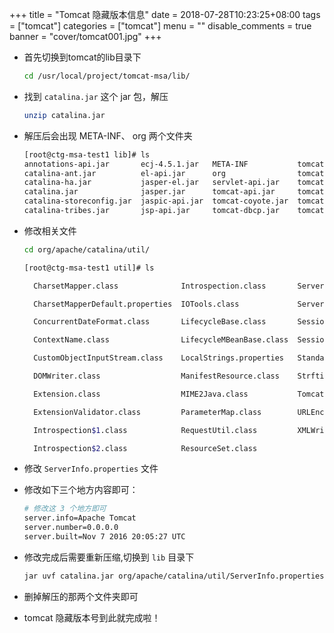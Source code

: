 +++
title = "Tomcat 隐藏版本信息"
date = 2018-07-28T10:23:25+08:00
tags = ["tomcat"]
categories = ["tomcat"]
menu = ""
disable_comments = true
banner = "cover/tomcat001.jpg"
+++


- 首先切换到tomcat的lib目录下

  ```bash
  cd /usr/local/project/tomcat-msa/lib/
  ```

- 找到 `catalina.jar` 这个 jar 包，解压

  ```bash
  unzip catalina.jar
  ```

- 解压后会出现 META-INF、 org 两个文件夹

  ```bash
  [root@ctg-msa-test1 lib]# ls
  annotations-api.jar       ecj-4.5.1.jar   META-INF           tomcat-i18n-es.jar  tomcat-util-scan.jar
  catalina-ant.jar          el-api.jar      org                tomcat-i18n-fr.jar  tomcat-websocket.jar
  catalina-ha.jar           jasper-el.jar   servlet-api.jar    tomcat-i18n-ja.jar  websocket-api.jar
  catalina.jar              jasper.jar      tomcat-api.jar     tomcat-jdbc.jar
  catalina-storeconfig.jar  jaspic-api.jar  tomcat-coyote.jar  tomcat-jni.jar
  catalina-tribes.jar       jsp-api.jar     tomcat-dbcp.jar    tomcat-util.jar
  ```

- 修改相关文件

  ```bash
  cd org/apache/catalina/util/
  ```

  ```bash
  [root@ctg-msa-test1 util]# ls
  
    CharsetMapper.class              Introspection.class       ServerInfo.class
  
    CharsetMapperDefault.properties  IOTools.class             ServerInfo.properties
  
    ConcurrentDateFormat.class       LifecycleBase.class       SessionConfig.class
  
    ContextName.class                LifecycleMBeanBase.class  SessionIdGeneratorBase.class
  
    CustomObjectInputStream.class    LocalStrings.properties   StandardSessionIdGenerator.class
  
    DOMWriter.class                  ManifestResource.class    Strftime.class
  
    Extension.class                  MIME2Java.class           TomcatCSS.class
  
    ExtensionValidator.class         ParameterMap.class        URLEncoder.class
  
    Introspection$1.class            RequestUtil.class         XMLWriter.class
  
    Introspection$2.class            ResourceSet.class
  
  ```

- 修改 `ServerInfo.properties` 文件

- 修改如下三个地方内容即可：

  ```bash
  # 修改这 3 个地方即可
  server.info=Apache Tomcat
  server.number=0.0.0.0
  server.built=Nov 7 2016 20:05:27 UTC
  ```

- 修改完成后需要重新压缩,切换到 `lib` 目录下

  ```bash
  jar uvf catalina.jar org/apache/catalina/util/ServerInfo.properties
  ```
- 删掉解压的那两个文件夹即可
- tomcat 隐藏版本号到此就完成啦！

